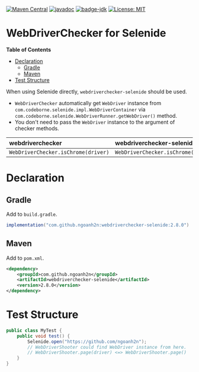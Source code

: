 [![Maven Central](https://maven-badges.herokuapp.com/maven-central/com.github.ngoanh2n/webdriverchecker-selenide/badge.svg)](https://maven-badges.herokuapp.com/maven-central/com.github.ngoanh2n/webdriverchecker-selenide)
[![javadoc](https://javadoc.io/badge2/com.github.ngoanh2n/webdriverchecker-selenide/javadoc.svg)](https://javadoc.io/doc/com.github.ngoanh2n/webdriverchecker-selenide)
[![badge-jdk](https://img.shields.io/badge/jdk-17-blue.svg)](http://www.oracle.com/technetwork/java/javase/downloads/index.html)
[![License: MIT](https://img.shields.io/badge/License-MIT-blueviolet.svg)](https://opensource.org/licenses/MIT)

# WebDriverChecker for Selenide
**Table of Contents**
<!-- TOC -->
* [Declaration](#declaration)
  * [Gradle](#gradle)
  * [Maven](#maven)
* [Test Structure](#test-structure)
<!-- TOC -->

When using Selenide directly, `webdriverchecker-selenide` should be used.
- `WebDriverChecker` automatically get `WebDriver` instance from `com.codeborne.selenide.impl.WebDriverContainer` via `com.codeborne.selenide.WebDriverRunner.getWebDriver()` method.
- You don't need to pass the `WebDriver` instance to the argument of checker methods.

| webdriverchecker                     | webdriverchecker-selenide      |
|:-------------------------------------|:-------------------------------|
| `WebDriverChecker.isChrome(driver)`  | `WebDriverChecker.isChrome()`  |

# Declaration
## Gradle
Add to `build.gradle`.
```gradle
implementation("com.github.ngoanh2n:webdriverchecker-selenide:2.8.0")
```

## Maven
Add to `pom.xml`.
```xml
<dependency>
    <groupId>com.github.ngoanh2n</groupId>
    <artifactId>webdriverchecker-selenide</artifactId>
    <version>2.8.0</version>
</dependency>
```

# Test Structure
```java
public class MyTest {
    public void test() {
        Selenide.open("https://github.com/ngoanh2n");
        // WebDriverShooter could find WebDriver instance from here.
        // WebDriverShooter.page(driver) <=> WebDriverShooter.page()
    }
}
```
